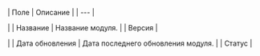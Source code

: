 | Поле | Описание |
| --- |

|
| Название | Название модуля. |
| Версия |

|
| Дата обновления | Дата последнего обновления модуля. |
| Статус |
